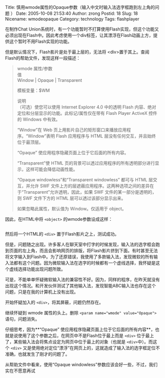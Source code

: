 Title: 慎用wmode属性的Opaque参数（输入中文时输入法选字框跑到左上角的问题 ）
Date: 2005-10-08 21:53:40
Author: zrong
Postid: 18
Slug: 18
Nicename: wmodeopaque
Category: technology
Tags: flashplayer

在制作Chat
Union系统时，有一个功能暂时不打算使用Flash实现，但这个功能又必须出现在Flash中。因此考虑使用一个div标签，让其漂浮在Flash动画上方，提供这个暂时不用Flash实现的功能。

但是默认情况下，Flash影片是处于最上层的，无法将
\<div\>置于其上。查阅Flash的帮助文件，发现这样一段描述：<!--more-->

> wmode 属性/参数  
>  值  
>  Window | Opaque | Transparent
>
> 模板变量：\$WM
>
> 说明  
>  （可选）使您可以使用 Internet Explorer 4.0 中的透明 Flash
> 内容、绝对定位和分层显示的功能。此标记/属性仅在带有 Flash Player
> ActiveX 控件的 Windows 中有效。
>
> “Window”在 Web 页上用影片自己的矩形窗口来播放应用程序。“Window”表明
> Flash 应用程序与 HTML 层没有任何交互，并且始终位于最顶层。
>
> “Opaque” 使应用程序隐藏页面上位于它后面的所有内容。
>
> “Transparent”使 HTML
> 页的背景可以透过应用程序的所有透明部分进行显示，这样可能会降低动画性能。
>
> “Opaque windowless”和“Transparent windowless” 都可与 HTML
> 层交互，并允许 SWF
> 文件上方的层遮蔽应用程序。这两种选项之间的差异在于“Transparent”允许透明，因此，如果
> SWF 文件的某一部分是透明的，则 SWF 文件下方的 HTML
> 层可以透过该部分显示出来。
>
> 如果忽略此属性，默认值为 Window。仅适用于 object。

因此，在HTML中将 `<object>` 的wmode参数设成这样：

``` {lang="HTML"}
```

然后将一个HTML的 `<div>` 置于Flash影片之上，测试成功。

但是，问题随之出现。许多客人在聊天室中打字的时候发现，输入法的选字框会跑到页面的左上角，而且会影响网页的排版，将Flash影片挤到下面。有时甚至无法将文字输入到Flash中。为了还原错误，我使用了多款输入法，发现微软的所有输入法都有这个问题。因为微软输入法在选字的时候都有一个虚线选择，我怀疑是这个虚线选择功能出现问题所致。

可是，不能单单怀疑微软输入法的兼容性不好。因为，同样的程序，在昨天就没有出现这个情况。和开发伙伴测试了其他输入法，发现智能ABC输入法也存在这个问题，只是在我的计算机上没有出现。

开始怀疑加入的 `<div>`，将其屏蔽，问题仍然存在。

继续怀疑到 wmode 属性的头上。删除 `<param name="wmode" value="Opaque">`
语句，问题消失。

仔细思考，因为**“Opaque”
使应用程序隐藏页面上位于它后面的所有内容**，也就是说使用了这个参数之后，在网页中不是Flash位于最上而是
`<div>` 位于最上了，某些输入法会将焦点设定为网页中位于最上的对象（也就是
`<div>`中）。而这个 `<div>`
又是使用绝对定位“漂浮”在网页上的，这就造成了输入法的选字框定位不准确，也就发生了刚才的问题了。

从帮助文件中看来，使用“Opaque
windowless”参数应该会好一些，不过，我们实在不愿意再试

